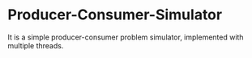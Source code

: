 # Producer-Consumer-Simulator
It is a simple producer-consumer problem simulator, implemented with multiple threads.
